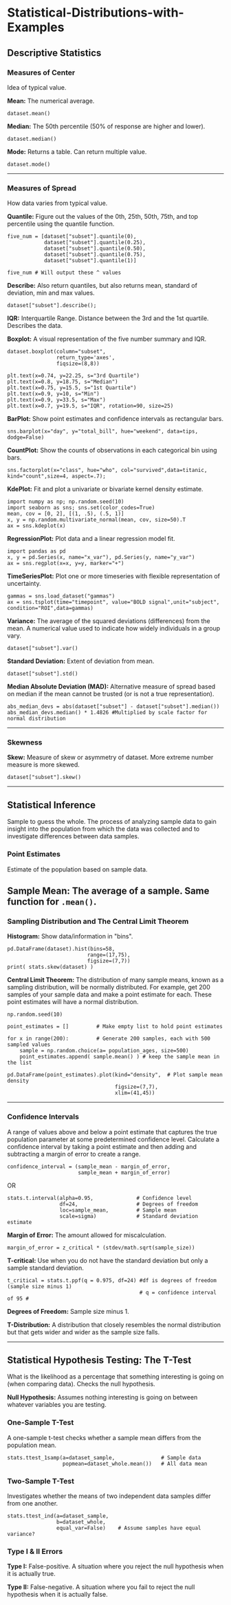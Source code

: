 # Statistical-Distributions-with-Examples


## <a name="descriptive"></a>Descriptive Statistics

### Measures of Center
Idea of typical value.

**Mean:** The numerical average.
```
dataset.mean()
```

**Median:** The 50th percentile (50% of response are higher and lower).
```
dataset.median()
```

**Mode:** Returns a table. Can return multiple value.
```
dataset.mode()
```

---
### Measures of Spread
How data varies from typical value.

**Quantile:** Figure out the values of the 0th, 25th, 50th, 75th, and top percentile using the quantile function.

```
five_num = [dataset["subset"].quantile(0),   
            dataset["subset"].quantile(0.25),
            dataset["subset"].quantile(0.50),
            dataset["subset"].quantile(0.75),
            dataset["subset"].quantile(1)]

five_num # Will output these ^ values
```

**Describe:** Also return quantiles, but also returns mean, standard of deviation, min and max values.

```
dataset["subset"].describe();
```

**IQR:**  Interquartile Range. Distance between the 3rd and the 1st quartile. Describes the data.

**Boxplot:** A visual representation of the five number summary and IQR.

```
dataset.boxplot(column="subset",
                return_type='axes',
                fiqsize=(8,8))

plt.text(x=0.74, y=22.25, s="3rd Quartile")
plt.text(x=0.8, y=18.75, s="Median")
plt.text(x=0.75, y=15.5, s="1st Quartile")
plt.text(x=0.9, y=10, s="Min")
plt.text(x=0.9, y=33.5, s="Max")
plt.text(x=0.7, y=19.5, s="IQR", rotation=90, size=25)
```
**BarPlot:** Show point estimates and confidence intervals as rectangular bars.
```
sns.barplot(x="day", y="total_bill", hue="weekend", data=tips, dodge=False)
```
**CountPlot:** Show the counts of observations in each categorical bin using bars.
```
sns.factorplot(x="class", hue="who", col="survived",data=titanic, kind="count",size=4, aspect=.7);
```
**KdePlot:** Fit and plot a univariate or bivariate kernel density estimate.
```
import numpy as np; np.random.seed(10)
import seaborn as sns; sns.set(color_codes=True)
mean, cov = [0, 2], [(1, .5), (.5, 1)]
x, y = np.random.multivariate_normal(mean, cov, size=50).T
ax = sns.kdeplot(x)
```
**RegressionPlot:** Plot data and a linear regression model fit.
```
import pandas as pd
x, y = pd.Series(x, name="x_var"), pd.Series(y, name="y_var")
ax = sns.regplot(x=x, y=y, marker="+")
```
**TimeSeriesPlot:** Plot one or more timeseries with flexible representation of uncertainty.
```
gammas = sns.load_dataset("gammas")
ax = sns.tsplot(time="timepoint", value="BOLD signal",unit="subject", condition="ROI",data=gammas)
```

**Variance:** The average of the squared deviations (differences) from the mean.  A numerical value used to indicate how widely individuals in a group vary.
```
dataset["subset"].var()
```

**Standard Deviation:** Extent of deviation from mean.
```
dataset["subset"].std()
```

**Median Absolute Deviation (MAD):**  Alternative measure of spread based on median if the mean cannot be trusted (or is not a true representation).

```
abs_median_devs = abs(dataset["subset"] - dataset["subset"].median())
abs_median_devs.median() * 1.4826 #Multiplied by scale factor for normal distribution
```

---
### Skewness

**Skew:** Measure of skew or asymmetry of dataset. More extreme number measure is more skewed.
```
dataset["subset"].skew()
```

---

## <a name="stat-infer"></a>Statistical Inference
Sample to guess the whole. The process of analyzing sample data to gain insight into the population from which the data was collected and to investigate differences between data samples.

### Point Estimates
Estimate of the population based on sample data.

**Sample Mean:** The average of a sample. Same function for `.mean()`.
---

### Sampling Distribution and The Central Limit Theorem

**Histogram:** Show data/information in "bins".
```
pd.DataFrame(dataset).hist(bins=58,
                          range=(17,75),
                          figsize=(7,7))
print( stats.skew(dataset) )
```

**Central Limit Theorem:**  The distribution of many sample means, known as a sampling distribution, will be normally distributed. For example, get 200 samples of your sample data and make a point estimate for each. These point estimates will have a normal distribution.
```
np.random.seed(10)

point_estimates = []         # Make empty list to hold point estimates

for x in range(200):         # Generate 200 samples, each with 500 sampled values
    sample = np.random.choice(a= population_ages, size=500)
    point_estimates.append( sample.mean() ) # keep the sample mean in the list

pd.DataFrame(point_estimates).plot(kind="density",  # Plot sample mean density
                                   figsize=(7,7),
                                   xlim=(41,45))   
```

---

### Confidence Intervals
A range of values above and below a point estimate that captures the true population parameter at some predetermined confidence level. Calculate a confidence interval by taking a point estimate and then adding and subtracting a margin of error to create a range.
```
confidence_interval = (sample_mean - margin_of_error,
                       sample_mean + margin_of_error)
```

OR

```
stats.t.interval(alpha=0.95,              # Confidence level
                 df=24,                   # Degrees of freedom
                 loc=sample_mean,         # Sample mean
                 scale=sigma)             # Standard deviation estimate
```

**Margin of Error:** The amount allowed for miscalculation.
```
margin_of_error = z_critical * (stdev/math.sqrt(sample_size))
```



**T-critical:** Use when you do not have the standard deviation but only a sample standard deviation.
```
t_critical = stats.t.ppf(q = 0.975, df=24) #df is degrees of freedom (sample size minus 1)
                                           # q = confidence interval of 95 #
```

**Degrees of Freedom:** Sample size minus 1.

**T-Distribution:** A distribution that closely resembles the normal distribution but that gets wider and wider as the sample size falls.


---

## Statistical Hypothesis Testing: The T-Test
What is the likelihood as a percentage that something interesting is going on (when comparing data). Checks the null hypothesis.

**Null Hypothesis:** Assumes nothing interesting is going on between whatever variables you are testing.

### One-Sample T-Test
A one-sample t-test checks whether a sample mean differs from the population mean.

```
stats.ttest_1samp(a=dataset_sample,               # Sample data
                  popmean=dataset_whole.mean())   # All data mean
```

### Two-Sample T-Test
Investigates whether the means of two independent data samples differ from one another.
```
stats.ttest_ind(a=dataset_sample,
                b=dataset_whole,
                equal_var=False)    # Assume samples have equal variance?
```


### Type I & II Errors

**Type I:** False-positive.  A situation where you reject the null hypothesis when it is actually true.

**Type II:** False-negative. A situation where you fail to reject the null hypothesis when it is actually false.
